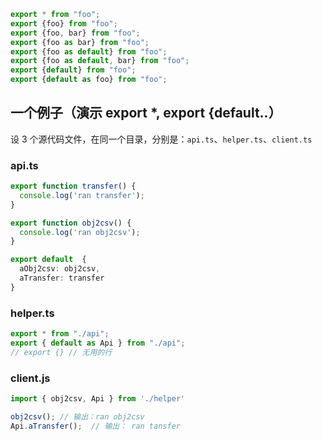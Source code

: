 ```javascript
export * from "foo";
export {foo} from "foo";
export {foo, bar} from "foo";
export {foo as bar} from "foo";
export {foo as default} from "foo";
export {foo as default, bar} from "foo";
export {default} from "foo";
export {default as foo} from "foo";
```

## 一个例子（演示 export *, export {default..）

设 3 个源代码文件，在同一个目录，分别是：`api.ts`、`helper.ts`、`client.ts`


### api.ts

```ts
export function transfer() {
  console.log('ran transfer');
}

export function obj2csv() {
  console.log('ran obj2csv');
}

export default  {
  aObj2csv: obj2csv,
  aTransfer: transfer
}
```



### helper.ts

```ts
export * from "./api";
export { default as Api } from "./api";
// export {} // 无用的行
```

### client.js

```ts
import { obj2csv, Api } from './helper'

obj2csv(); // 输出：ran obj2csv
Api.aTransfer();  // 输出： ran tansfer
```



